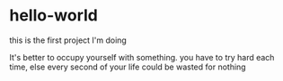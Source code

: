 # hello-world
this is the first project I'm doing

It's better to occupy yourself with something. you have to try hard each time, else every second of your life could be wasted for nothing 
